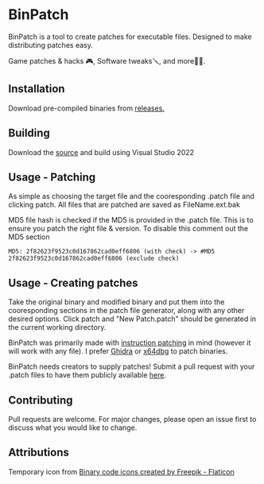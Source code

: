 # BinPatch

BinPatch is a tool to create patches for executable files. Designed to make distributing patches easy.

Game patches & hacks 🎮, Software tweaks🪛, and more🏴‍☠️.

## Installation

Download pre-compiled binaries from [releases.](https://github.com/2003HondaCivic/BinPatch/releases)

## Building
Download the [source](https://github.com/2003HondaCivic/BinPatch/archive/refs/heads/master.zip) and build using Visual Studio 2022

## Usage - Patching

As simple as choosing the target file and the cooresponding .patch file and clicking patch. All files that are patched are saved as FileName.ext.bak

MD5 file hash is checked if the MD5 is provided in the .patch file. This is to ensure you patch the right file & version. To disable this comment out the MD5 section
```
MD5: 2f82623f9523c0d167862cad0eff6806 (with check) -> #MD5 2f82623f9523c0d167862cad0eff6806 (exclude check)
```
## Usage - Creating patches

Take the original binary and modified binary and put them into the cooresponding sections in the patch file generator, along with any other desired options. Click patch and "New Patch.patch" should be generated in the current working directory.

BinPatch was primarily made with [instruction patching](https://www.tripwire.com/state-of-security/ghidra-101-binary-patching) in mind (however it will work with any file). I prefer [Ghidra](https://github.com/NationalSecurityAgency/ghidra) or [x64dbg](https://x64dbg.com/) to patch binaries.

BinPatch needs creators to supply patches! Submit a pull request with your .patch files to have them publicly available [here](https://github.com/2003HondaCivic/BinPatch/tree/master/.patch%20files).


## Contributing

Pull requests are welcome. For major changes, please open an issue first
to discuss what you would like to change.

## Attributions

Temporary icon from <a href="https://www.flaticon.com/free-icons/binary-code" title="binary code icons">Binary code icons created by Freepik - Flaticon</a>
